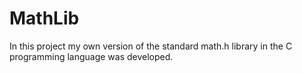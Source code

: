 # MathLib
In this project my own version of the standard math.h library in the C programming language was developed.
